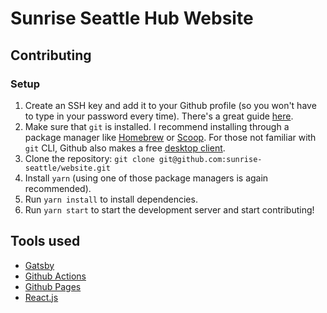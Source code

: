 # Sunrise Seattle Hub Website

## Contributing

### Setup

1. Create an SSH key and add it to your Github profile (so you won't have to type in your password every time). There's a great guide [here](https://help.github.com/en/github/authenticating-to-github/generating-a-new-ssh-key-and-adding-it-to-the-ssh-agent).
1. Make sure that `git` is installed. I recommend installing through a package manager like [Homebrew](https://brew.sh/) or [Scoop](https://scoop.sh/). For those not familiar with `git` CLI, Github also makes a free [desktop client](https://desktop.github.com/).
1. Clone the repository: `git clone git@github.com:sunrise-seattle/website.git`
1. Install `yarn` (using one of those package managers is again recommended).
1. Run `yarn install` to install dependencies.
1. Run `yarn start` to start the development server and start contributing!

## Tools used

- [Gatsby](https://www.gatsbyjs.org/)
- [Github Actions](https://github.com/features/actions)
- [Github Pages](https://pages.github.com/)
- [React.js](https://reactjs.org/)
